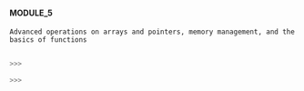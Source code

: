 
#### MODULE_5

```
Advanced operations on arrays and pointers, memory management, and the basics of functions
```

```c

>>>

>>>
```
